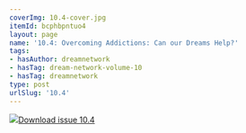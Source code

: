 ```yaml
---
coverImg: 10.4-cover.jpg
itemId: bcphbpntuo4
layout: page
name: '10.4: Overcoming Addictions: Can our Dreams Help?'
tags:
- hasAuthor: dreamnetwork
- hasTag: dream-network-volume-10
- hasTag: dreamnetwork
type: post
urlSlug: '10.4'
---
```

<img class="card-img" src="../images/10.4-rect.jpg"/><a href="../files/pdfs/Volume_10/10.4-Dream-Network-Journal_Volume-10_No-4.pdf" download="">Download issue 10.4</a>